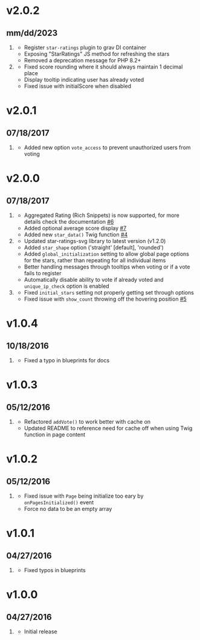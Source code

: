 # v2.0.2
## mm/dd/2023

1. [](#improved)
    * Register `star-ratings` plugin to grav DI container
    * Exposing "StarRatings" JS method for refreshing the stars
    * Removed a deprecation message for PHP 8.2+
1. [](#bugfix)
    * Fixed score rounding where it should always maintain 1 decimal place
    * Display tooltip indicating user has already voted
    * Fixed issue with initialScore when disabled

# v2.0.1
## 07/18/2017

1. [](#new)
    * Added new option `vote_access` to prevent unauthorized users from voting

# v2.0.0
## 07/18/2017

1. [](#new)
    * Aggregated Rating (Rich Snippets) is now supported, for more details check the documentation [#6](https://github.com/getgrav/grav-plugin-star-ratings/issues/6)
    * Added optional average score display [#7](https://github.com/getgrav/grav-plugin-star-ratings/issues/7)
    * Added new `star_data()` Twig function [#4](https://github.com/getgrav/grav-plugin-star-ratings/issues/4)
1. [](#improved)
    * Updated star-ratings-svg library to latest version (v1.2.0)
    * Added `star_shape` option ('straight' [default], 'rounded')
    * Added `global_initialization` setting to allow global page options for the stars, rather than repeating for all individual items
    * Better handling messages through tooltips when voting or if a vote fails to register
    * Automatically disable ability to vote if already voted and `unique_ip_check` option is enabled
1. [](#bugfix)
    * Fixed `initial_stars` setting not properly getting set through options
    * Fixed issue with `show_count` throwing off the hovering position [#5](https://github.com/getgrav/grav-plugin-star-ratings/issues/5)

# v1.0.4
## 10/18/2016

1. [](#bugfix)
    * Fixed a typo in blueprints for docs

# v1.0.3
## 05/12/2016

1. [](#bugfix)
    * Refactored `addVote()` to work better with cache on
    * Updated README to reference need for cache off when using Twig function in page content

# v1.0.2
## 05/12/2016

1. [](#bugfix)
    * Fixed issue with `Page` being initialize too eary by `onPagesInitialized()` event
    * Force no data to be an empty array

# v1.0.1
## 04/27/2016

1. [](#new)
    * Fixed typos in blueprints

# v1.0.0
## 04/27/2016

1. [](#new)
    * Initial release
